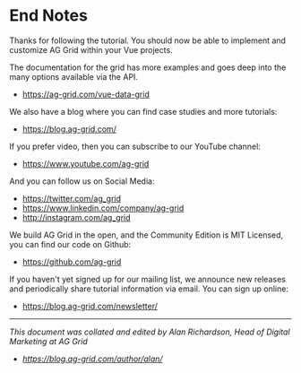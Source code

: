 # End Notes

Thanks for following the tutorial. You should now be able to implement and customize AG Grid within your Vue projects.

The documentation for the grid has more examples and goes deep into the many options available via the API.

- https://ag-grid.com/vue-data-grid

We also have a blog where you can find case studies and more tutorials:

- https://blog.ag-grid.com/

If you prefer video, then you can subscribe to our YouTube channel:

- https://www.youtube.com/ag-grid

And you can follow us on Social Media:

- https://twitter.com/ag_grid
- https://www.linkedin.com/company/ag-grid
- http://instagram.com/ag_grid


We build AG Grid in the open, and the Community Edition is MIT Licensed, you can find our code on Github:

- https://github.com/ag-grid


If you haven't yet signed up for our mailing list, we announce new releases and periodically share tutorial information via email. You can sign up online:

- https://blog.ag-grid.com/newsletter/


---

_This document was collated and edited by Alan Richardson, Head of Digital Marketing at AG Grid_

- _https://blog.ag-grid.com/author/alan/_